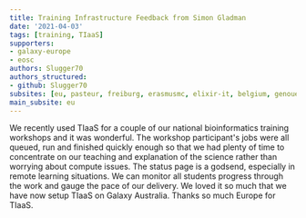 ```yaml
---
title: Training Infrastructure Feedback from Simon Gladman
date: '2021-04-03'
tags: [training, TIaaS]
supporters:
- galaxy-europe
- eosc
authors: Slugger70
authors_structured:
- github: Slugger70
subsites: [eu, pasteur, freiburg, erasmusmc, elixir-it, belgium, genouest]
main_subsite: eu
---
```


We recently used TIaaS for a couple of our national bioinformatics training workshops and it was wonderful. The workshop participant's jobs were all queued, run and finished quickly enough so that we had plenty of time to concentrate on our teaching and explanation of the science rather than worrying about compute issues. The status page is a godsend, especially in remote learning situations. We can monitor all students progress through the work and gauge the pace of our delivery. We loved it so much that we have now setup TIaaS on Galaxy Australia. Thanks so much Europe for TIaaS.

